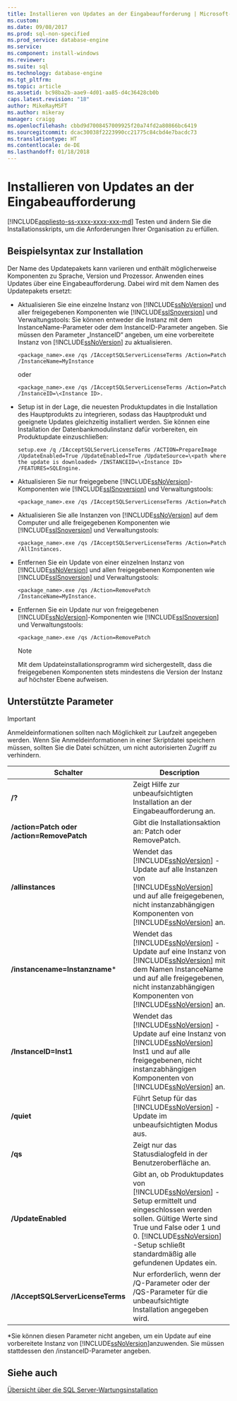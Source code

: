 ```yaml
---
title: Installieren von Updates an der Eingabeaufforderung | Microsoft-Dokumentation
ms.custom: 
ms.date: 09/08/2017
ms.prod: sql-non-specified
ms.prod_service: database-engine
ms.service: 
ms.component: install-windows
ms.reviewer: 
ms.suite: sql
ms.technology: database-engine
ms.tgt_pltfrm: 
ms.topic: article
ms.assetid: bc98ba2b-aae9-4d01-aa85-d4c36428cb0b
caps.latest.revision: "18"
author: MikeRayMSFT
ms.author: mikeray
manager: craigg
ms.openlocfilehash: cbbd9d7008457009925f20a74fd2a80866bc6419
ms.sourcegitcommit: dcac30038f2223990cc21775c84cbd4e7bacdc73
ms.translationtype: HT
ms.contentlocale: de-DE
ms.lasthandoff: 01/18/2018
---
```

# <a name="installing-updates-from-the-command-prompt"></a>Installieren von Updates an der Eingabeaufforderung
[!INCLUDE[appliesto-ss-xxxx-xxxx-xxx-md](../../includes/appliesto-ss-xxxx-xxxx-xxx-md.md)] Testen und ändern Sie die Installationsskripts, um die Anforderungen Ihrer Organisation zu erfüllen. 
 
## <a name="sample-syntax-for-installation"></a>Beispielsyntax zur Installation 
Der Name des Updatepakets kann variieren und enthält möglicherweise Komponenten zu Sprache, Version und Prozessor. Anwenden eines Updates über eine Eingabeaufforderung. Dabei wird <Paketname> mit dem Namen des Updatepakets ersetzt: 
 
- Aktualisieren Sie eine einzelne Instanz von [!INCLUDE[ssNoVersion](../../includes/ssnoversion-md.md)] und aller freigegebenen Komponenten wie [!INCLUDE[ssISnoversion](../../includes/ssisnoversion-md.md)] und Verwaltungstools: Sie können entweder die Instanz mit dem InstanceName-Parameter oder dem InstanceID-Parameter angeben. Sie müssen den Parameter „InstanceID“ angeben, um eine vorbereitete Instanz von [!INCLUDE[ssNoVersion](../../includes/ssnoversion-md.md)] zu aktualisieren.

    ```
    <package_name>.exe /qs /IAcceptSQLServerLicenseTerms /Action=Patch /InstanceName=MyInstance
    ```
    oder 
    ```
    <package_name>.exe /qs /IAcceptSQLServerLicenseTerms /Action=Patch /InstanceID=\<Instance ID>. 
    ```

- Setup ist in der Lage, die neuesten Produktupdates in die Installation des Hauptprodukts zu integrieren, sodass das Hauptprodukt und geeignete Updates gleichzeitig installiert werden. Sie können eine Installation der Datenbankmodulinstanz dafür vorbereiten, ein Produktupdate einzuschließen: 

    ```
    setup.exe /q /IAcceptSQLServerLicenseTerms /ACTION=PrepareImage /UpdateEnabled=True /UpdateEnabled=True /UpdateSource=\<path where the update is downloaded> /INSTANCEID=\<Instance ID> /FEATURES=SQLEngine. 
    ```

- Aktualisieren Sie nur freigegebene [!INCLUDE[ssNoVersion](../../includes/ssnoversion-md.md)]-Komponenten wie [!INCLUDE[ssISnoversion](../../includes/ssisnoversion-md.md)] und Verwaltungstools: 

    ```
    <package_name>.exe /qs /IAcceptSQLServerLicenseTerms /Action=Patch 
    ```

- Aktualisieren Sie alle Instanzen von [!INCLUDE[ssNoVersion](../../includes/ssnoversion-md.md)] auf dem Computer und alle freigegebenen Komponenten wie [!INCLUDE[ssISnoversion](../../includes/ssisnoversion-md.md)] und Verwaltungstools: 

    ```
    <package_name>.exe /qs /IAcceptSQLServerLicenseTerms /Action=Patch /AllInstances. 
    ```

- Entfernen Sie ein Update von einer einzelnen Instanz von [!INCLUDE[ssNoVersion](../../includes/ssnoversion-md.md)] und allen freigegebenen Komponenten wie [!INCLUDE[ssISnoversion](../../includes/ssisnoversion-md.md)] und Verwaltungstools: 

    ```
    <package_name>.exe /qs /Action=RemovePatch /InstanceName=MyInstance. 
    ```

- Entfernen Sie ein Update nur von freigegebenen [!INCLUDE[ssNoVersion](../../includes/ssnoversion-md.md)]-Komponenten wie [!INCLUDE[ssISnoversion](../../includes/ssisnoversion-md.md)] und Verwaltungstools: 

    ```
    <package_name>.exe /qs /Action=RemovePatch 
    ```

  > [!NOTE] 
  > Mit dem Updateinstallationsprogramm wird sichergestellt, dass die freigegebenen Komponenten stets mindestens die Version der Instanz auf höchster Ebene aufweisen. 
 
## <a name="supported-parameters"></a>Unterstützte Parameter 
 
> [!IMPORTANT] 
> Anmeldeinformationen sollten nach Möglichkeit zur Laufzeit angegeben werden. Wenn Sie Anmeldeinformationen in einer Skriptdatei speichern müssen, sollten Sie die Datei schützen, um nicht autorisierten Zugriff zu verhindern. 
 
|Schalter|Description| 
|------------|-----------------| 
|**/?**|Zeigt Hilfe zur unbeaufsichtigten Installation an der Eingabeaufforderung an.| 
|**/action=Patch oder /action=RemovePatch**|Gibt die Installationsaktion an: Patch oder RemovePatch.| 
|**/allinstances**|Wendet das [!INCLUDE[ssNoVersion](../../includes/ssnoversion-md.md)] -Update auf alle Instanzen von [!INCLUDE[ssNoVersion](../../includes/ssnoversion-md.md)] und auf alle freigegebenen, nicht instanzabhängigen Komponenten von [!INCLUDE[ssNoVersion](../../includes/ssnoversion-md.md)] an.| 
|**/instancename=Instanzname***|Wendet das [!INCLUDE[ssNoVersion](../../includes/ssnoversion-md.md)] -Update auf eine Instanz von [!INCLUDE[ssNoVersion](../../includes/ssnoversion-md.md)] mit dem Namen InstanceName und auf alle freigegebenen, nicht instanzabhängigen Komponenten von [!INCLUDE[ssNoVersion](../../includes/ssnoversion-md.md)] an.| 
|**/InstanceID=Inst1**|Wendet das [!INCLUDE[ssNoVersion](../../includes/ssnoversion-md.md)] -Update auf eine Instanz von [!INCLUDE[ssNoVersion](../../includes/ssnoversion-md.md)] Inst1 und auf alle freigegebenen, nicht instanzabhängigen Komponenten von [!INCLUDE[ssNoVersion](../../includes/ssnoversion-md.md)] an.| 
|**/quiet**|Führt Setup für das [!INCLUDE[ssNoVersion](../../includes/ssnoversion-md.md)] -Update im unbeaufsichtigten Modus aus.| 
|**/qs**|Zeigt nur das Statusdialogfeld in der Benutzeroberfläche an.| 
|**/UpdateEnabled**|Gibt an, ob Produktupdates von [!INCLUDE[ssNoVersion](../../includes/ssnoversion-md.md)] -Setup ermittelt und eingeschlossen werden sollen. Gültige Werte sind True und False oder 1 und 0. [!INCLUDE[ssNoVersion](../../includes/ssnoversion-md.md)] -Setup schließt standardmäßig alle gefundenen Updates ein.| 
|**/IAcceptSQLServerLicenseTerms**|Nur erforderlich, wenn der /Q-Parameter oder der /QS-Parameter für die unbeaufsichtigte Installation angegeben wird.| 
 
 *Sie können diesen Parameter nicht angeben, um ein Update auf eine vorbereitete Instanz von [!INCLUDE[ssNoVersion](../../includes/ssnoversion-md.md)]anzuwenden. Sie müssen stattdessen den /instanceID-Parameter angeben. 
 
## <a name="see-also"></a>Siehe auch 
 [Übersicht über die SQL Server-Wartungsinstallation](http://msdn.microsoft.com/library/6a9fd19b-2367-4908-b638-363b1e929e1e) 
 
 
